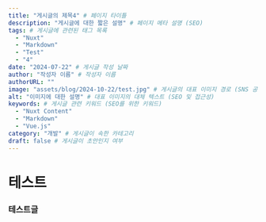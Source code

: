 ```yaml
---
title: "게시글의 제목4" # 페이지 타이틀
description: "게시글에 대한 짧은 설명" # 페이지 메타 설명 (SEO)
tags: # 게시글에 관련된 태그 목록
  - "Nuxt"
  - "Markdown"
  - "Test"
  - "4"
date: "2024-07-22" # 게시글 작성 날짜
author: "작성자 이름" # 작성자 이름
authorURL: ""
image: "assets/blog/2024-10-22/test.jpg" # 게시글의 대표 이미지 경로 (SNS 공유 시 사용 가능)
alt: "이미지에 대한 설명" # 대표 이미지의 대체 텍스트 (SEO 및 접근성)
keywords: # 게시글 관련 키워드 (SEO를 위한 키워드)
  - "Nuxt Content"
  - "Markdown"
  - "Vue.js"
category: "개발" # 게시글이 속한 카테고리
draft: false # 게시글이 초안인지 여부
---
```


# 테스트

### 테스트글
